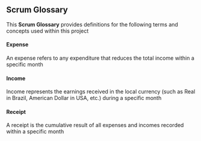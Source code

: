 ## Scrum Glossary

This **Scrum Glossary** provides definitions for the following terms and concepts used within this project

#### Expense

An expense refers to any expenditure that reduces the total income within a specific month

#### Income

Income represents the earnings received in the local currency (such as Real in Brazil, American Dollar in USA, etc.) during a specific month

#### Receipt

A receipt is the cumulative result of all expenses and incomes recorded within a specific month

